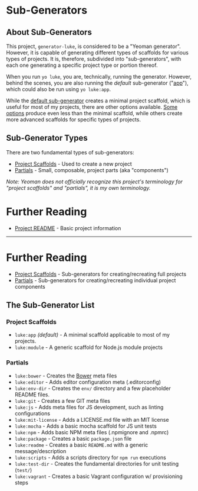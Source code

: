 # Sub-Generators

## About Sub-Generators

This project, `generator-luke`, is considered to be a "Yeoman generator".
However, it is capable of generating different types of scaffolds for various
types of projects.  It is, therefore, subdivided into "sub-generators", with
each one generating a specific project type or portion thereof.

When you run `yo luke`, you are, technically, running the generator.  However,
behind the scenes, you are also running the _default_ sub-generator
("[app](project-scaffolds/app.md)"), which could also be run using `yo luke:app`.

While the [default sub-generator](project-scaffolds/app.md) creates a minimal
project scaffold, which is useful for most of my projects, there are other
options available.  [Some options](partials.md) produce even less than the
minimal scaffold, while others create more advanced scaffolds for specific types
of projects.

## Sub-Generator Types

There are two fundamental types of sub-generators:

* [Project Scaffolds](project-scaffolds.md) - Used to create a new project
* [Partials](partials.md) - Small, composable, project parts (aka "components")

_Note: Yeoman does not officially recognize this project's terminology for
"project scaffolds" and "partials", it is my own terminology._

# Further Reading

* [Project README](../README.md) - Basic project information


---




# Further Reading

* [Project Scaffolds](project-scaffolds.md) - Sub-generators for creating/recreating full projects
* [Partials](partials.md) - Sub-generators for creating/recreating individual project components

## The Sub-Generator List

### Project Scaffolds

* `luke:app` *(default)* - A minimal scaffold applicable to most of my projects.
* `luke:module` - A generic scaffold for Node.js module projects

### Partials

* `luke:bower` - Creates the [Bower](https://bower.io/) meta files
* `luke:editor` - Adds editor configuration meta (.editorconfig)
* `luke:env-dir` - Creates the `env/` directory and a few placeholder README files.
* `luke:git` - Creates a few GIT meta files
* `luke:js` - Adds meta files for JS development, such as linting configurations
* `luke:mit-license` - Adds a LICENSE.md file with an MIT license
* `luke:mocha` - Adds a basic mocha scaffold for JS unit tests
* `luke:npm` - Adds basic NPM meta files (.npmignore and .npmrc)
* `luke:package` - Creates a basic `package.json` file
* `luke:readme` - Creates a basic `README.md` with a generic message/description
* `luke:scripts` - Adds a scripts directory for `npm run` executions
* `luke:test-dir` - Creates the fundamental directories for unit testing (`test/`)
* `luke:vagrant` - Creates a basic Vagrant configuration w/ provisioning steps


